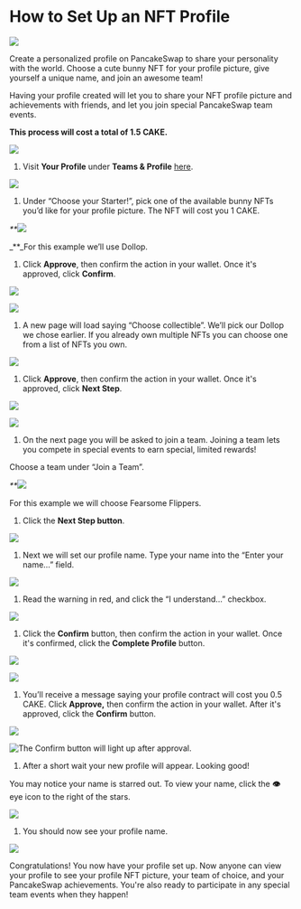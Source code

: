 # How to Set Up an NFT Profile

![](../../.gitbook/assets/docs-masthead-1-%20%281%29.png)

Create a personalized profile on PancakeSwap to share your personality with the world. Choose a cute bunny NFT for your profile picture, give yourself a unique name, and join an awesome team!

Having your profile created will let you to share your NFT profile picture and achievements with friends, and let you join special PancakeSwap team events.

**This process will cost a total of 1.5 CAKE.**

![](https://lh6.googleusercontent.com/_lvq_wpwDw96zKVutm23VddK1SNqYt7TdAu7YYWVkTTfEggvsHNUtTBe4333NlZXCyJyOZnoWObWcWA8CyoC4Db0R-xjaQUSxmHZpuca5Hrqr-xsBbRh5aKHa3x2dVakNRtNqXi5)

1. Visit **Your Profile** under **Teams & Profile** [here](https://pancakeswap.finance/profile).  

![](https://lh5.googleusercontent.com/20LdxdDz-6IKT3kihaAuSqvOL0UxeEkYtXujCnET_-BHONGg5OfDS5A3gWdjFKtvIXdOlVfBVBjG2O8TDzoWydnnkViG_LPSgkPfSmAMRNJyY0vVH6uIyxQImL0jCervkVYnSGfn)

1. Under “Choose your Starter!”, pick one of the available bunny NFTs you’d like for your profile picture. The NFT will cost you 1 CAKE.  

_\*\*_![](https://lh6.googleusercontent.com/R6cuZyD78vXtH_MBFIjscr-xVIVMd6NTdIHfo8I0aS45tKM5BEeDNsMFlfZrmvixo0YaLMGqU2I0CDk1I4E2Ny8DAXk9Y794Z1DyF4ZrSOGLdKku6zRH0CcAneKrm5kMclfFAMDG)

_\*\*_For this example we’ll use Dollop.

1. Click **Approve**, then confirm the action in your wallet. Once it's approved, click **Confirm**.  

![](https://lh3.googleusercontent.com/sEPfT8l6A77UseEx4_bUr6crKnblU-iviY7qmj8QsE8EM7lR61szUdGpHE8BiyqGOP8J9yeZnv7i0Hf09fkDxjLU4qs3HsHjE3y1TTVDsIev9xZm5Gj8oEBYtzABFATHIzqs0lMx)

![](https://lh3.googleusercontent.com/00X4sXeYHa6Fzla_LPlBVT2Dexv8OJyijPW0ulow7JyDv6o1SOM-Nm98ek1YPd0SopJuN1hJqpLKgMTxk2Dl-yhdmLlwEf52omHm2aO7J0YjDzakmYIpvN8igJV60kphLh7YCdg-)

1. A new page will load saying “Choose collectible”. We’ll pick our Dollop we chose earlier. If you already own multiple NFTs you can choose one from a list of NFTs you own.  

![](https://lh3.googleusercontent.com/pkvS6c_0QRZzrK7JGyGcTsx6tYjh6oYJrxsYnTFoBS3CUyZaxWZ_isdPZXaFQ1B92l2Mr1xTirE7SrLD02YorQhfBZH3AK_bZOY_rQzZVHAiSnOy1_JpbRfnt2WXuQG2ay1cF4Ds)

1. Click **Approve**, then confirm the action in your wallet. Once it's approved, click **Next Step**.  

![](https://lh6.googleusercontent.com/_4f3JLS4j9JgbP2M5f9yB6veshd-ndf7IAid7mWgfmh-_0iGiBTvskj_pWXtrsLKMzjVUHUqEPZmx4bzWx9Ryry-MD0-DqnLBQguhdmL7a40TtHTH7sua5k9dPhqGMxWQbsTKe0N)

![](https://lh6.googleusercontent.com/b8IuPUi07trQYUmqQVoG5WptpSOx_nWIrY7cfTh1uJj2EH3QBn88Xfht8fSoomjjulxdGEfCFoEeal6LvSYPzN6sImWND4axFWzH8rC0rnWefbymP_j6CmeT_hoYPU3LGKA448CM)

1. On the next page you will be asked to join a team. Joining a team lets you compete in special events to earn special, limited rewards!  

Choose a team under “Join a Team”.

_\*\*_![](https://lh4.googleusercontent.com/tkTPcACn4cd19k0MXptUu2TjSVdhX4jFq_3q8wEA80G6RCoFhmw-U9nlWE72NRBz5zQU9EAWecvluILzXjqQ6w-deKY4RilDW1qAsx5PZgTodjk38Y_nmm8LaBaFhqThChtjdvbp)

For this example we will choose Fearsome Flippers.

1. Click the **Next Step  button**.  

![](https://lh6.googleusercontent.com/b8IuPUi07trQYUmqQVoG5WptpSOx_nWIrY7cfTh1uJj2EH3QBn88Xfht8fSoomjjulxdGEfCFoEeal6LvSYPzN6sImWND4axFWzH8rC0rnWefbymP_j6CmeT_hoYPU3LGKA448CM)

1. Next we will set our profile name. Type your name into the “Enter your name…” field.  

![](https://lh5.googleusercontent.com/jYsH-e37sFkHWkbRwC03ubVZyoGV4_h6dBOZCEhAyj3UfWuE2dUAPQkODgeyv9y339MsCJ-AvP2ioOpsGtXtuW66SaovgxCM-9CJcyawF099GLFCQ-oanz2ByDFDTI2I02Q4GSn8)

1. Read the warning in red, and click the “I understand…” checkbox.  

![](https://lh6.googleusercontent.com/wiqoAQVE7CPY4UCfr0M0d9kCws1oNFZDePoiU8z2PKmQ2cIo6rE0gBqacHQNsN9C-2u2sDxkGZVBD9LCw6RmnZk6ShGx0jQUHuCidS6J33q0yatyf0cXG0e4iQHlUA373kwZDv1K)

1. Click the **Confirm** button, then confirm the action in your wallet. Once it's confirmed, click the **Complete Profile** button.  

![](https://lh3.googleusercontent.com/XIVEO4_Nc6bnJiMRXJXwJTGCeFRp7td9n4RoHMH_NdRaMMYXnzNMPlLTyfJRzS4v2OgTsSHScVH1uGWq8WHtnSy4Stb8Q_CC1OSgRIDRYJ8ClLM-BcfvT4Sy7IF6rxt6Hi1hetG8)

![](https://lh5.googleusercontent.com/tWUaujM_pgtzsn3xo5T3GDchCnOCbrWiiMoNQIdk3npNIUjKqm_XKzTpknAC1YxkCCtBBtax1yjRMxHyNShaLLTTwXI8NDx93fZrUDtqz0edyyk-T4OljMzsmjnGuRXo5eRc_Rph)

1. You’ll receive a message saying your profile contract will cost you 0.5 CAKE. Click **Approve,** then confirm the action in your wallet. After it's approved, click the **Confirm** button.  

![](https://lh6.googleusercontent.com/koUxKN2iBpF7vWWV_vYDSjGJ20-qCRM5B98r6KZoa2y289b2ytULOr2VVWBFh1petNO79f2R0x8FeEo-_miNFEdYAp2OLoT8wGbKxNSaWlCypKIeZYhcPF6bQ-NVSDgGKCENEW64)

![The Confirm button will light up after approval.](https://lh5.googleusercontent.com/Qzstx6YRW4sXnox_e7VBBdYwTYr_TSW-QHZyHkgsg1XR3Vw3cLsYfpCxa4qNQzU13aNtoQnG0-cFRttpcXMhPj7yFUeiirKodt5iK1XhqO5QQKfQCFu4i0q8wcWRYKFoU06cjN2A)

1. After a short wait your new profile will appear. Looking good!  

You may notice your name is starred out. To view your name, click the **👁** eye icon to the right of the stars.

![](https://lh3.googleusercontent.com/ThyQCproCQmHGPsG755_hL4ZyXtHnC1H1xYeNEJ7me3pQGRi0sx8lzu-Cko-sS5PzmAEUyT1OpEhASsbkTiS2n8yO5Qvrx_eov8EX1psdbTSApJeEn5caDZpcXzIOvYDX-S9ZD6z)

1. You should now see your profile name.  

![](https://lh3.googleusercontent.com/jJmpNe_beAlRvDnAm-oXGoop55b887kqOm6OotU55IpkqgAMrS18jvkkF04hnMkfq3iieuFibxrKnVTSkgZOWOf2XvXEpo9Bi-TBtBfxleJN8Fhrh2cRwR07Xu97wrwpU-9Gh7kY)

Congratulations! You now have your profile set up. Now anyone can view your profile to see your profile NFT picture, your team of choice, and your PancakeSwap achievements. You're also ready to participate in any special team events when they happen!

